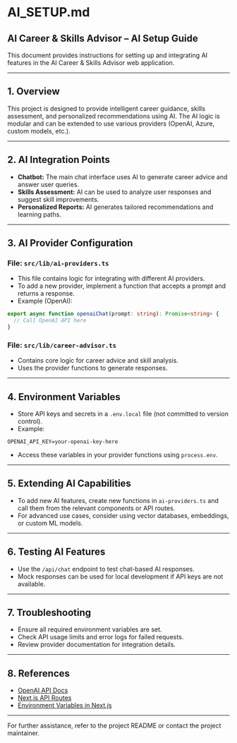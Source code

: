 # AI_SETUP.md

## AI Career & Skills Advisor – AI Setup Guide

This document provides instructions for setting up and integrating AI features in the AI Career & Skills Advisor web application.

---

## 1. Overview

This project is designed to provide intelligent career guidance, skills assessment, and personalized recommendations using AI. The AI logic is modular and can be extended to use various providers (OpenAI, Azure, custom models, etc.).

---

## 2. AI Integration Points

- **Chatbot:** The main chat interface uses AI to generate career advice and answer user queries.
- **Skills Assessment:** AI can be used to analyze user responses and suggest skill improvements.
- **Personalized Reports:** AI generates tailored recommendations and learning paths.

---

## 3. AI Provider Configuration

### File: `src/lib/ai-providers.ts`

- This file contains logic for integrating with different AI providers.
- To add a new provider, implement a function that accepts a prompt and returns a response.
- Example (OpenAI):

```ts
export async function openaiChat(prompt: string): Promise<string> {
  // Call OpenAI API here
}
```

### File: `src/lib/career-advisor.ts`

- Contains core logic for career advice and skill analysis.
- Uses the provider functions to generate responses.

---

## 4. Environment Variables

- Store API keys and secrets in a `.env.local` file (not committed to version control).
- Example:

```
OPENAI_API_KEY=your-openai-key-here
```

- Access these variables in your provider functions using `process.env`.

---

## 5. Extending AI Capabilities

- To add new AI features, create new functions in `ai-providers.ts` and call them from the relevant components or API routes.
- For advanced use cases, consider using vector databases, embeddings, or custom ML models.

---

## 6. Testing AI Features

- Use the `/api/chat` endpoint to test chat-based AI responses.
- Mock responses can be used for local development if API keys are not available.

---

## 7. Troubleshooting

- Ensure all required environment variables are set.
- Check API usage limits and error logs for failed requests.
- Review provider documentation for integration details.

---

## 8. References

- [OpenAI API Docs](https://platform.openai.com/docs/api-reference)
- [Next.js API Routes](https://nextjs.org/docs/app/building-your-application/routing/router-handlers)
- [Environment Variables in Next.js](https://nextjs.org/docs/app/building-your-application/configuring/environment-variables)

---

For further assistance, refer to the project README or contact the project maintainer.

